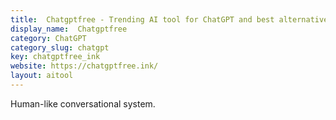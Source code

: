 ```yaml
---
title:  Chatgptfree - Trending AI tool for ChatGPT and best alternatives
display_name:  Chatgptfree
category: ChatGPT
category_slug: chatgpt
key: chatgptfree_ink
website: https://chatgptfree.ink/
layout: aitool
---
```


Human-like conversational system.
